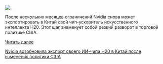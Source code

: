 <!--2025-07-16 12:40:26-->
<div class="yb">
  <div class="rss habr"><img src="https://habrastorage.org/getpro/habr/upload_files/f3f/5d9/65f/f3f5d965fde12c9be0c96b764c676484.jpg" /><p>После нескольких месяцев ограничений Nvidia снова может экспортировать в Китай свой чип-ускоритель искусственного интеллекта H20.&nbsp;Этот шаг знаменует собой резкий разворот в торговой политике США.</p> <a href="https://habr.com/ru/articles/928252/#habracut">Читать далее</a> <p class="titl"><a href="https://habr.com/ru/companies/bothub/news/928252/?utm_source=habrahabr&utm_medium=rss&utm_campaign=928252">Nvidia возобновила экспорт своего ИИ-чипа H20 в Китай после изменения политики США</a></p></div>
</div>
